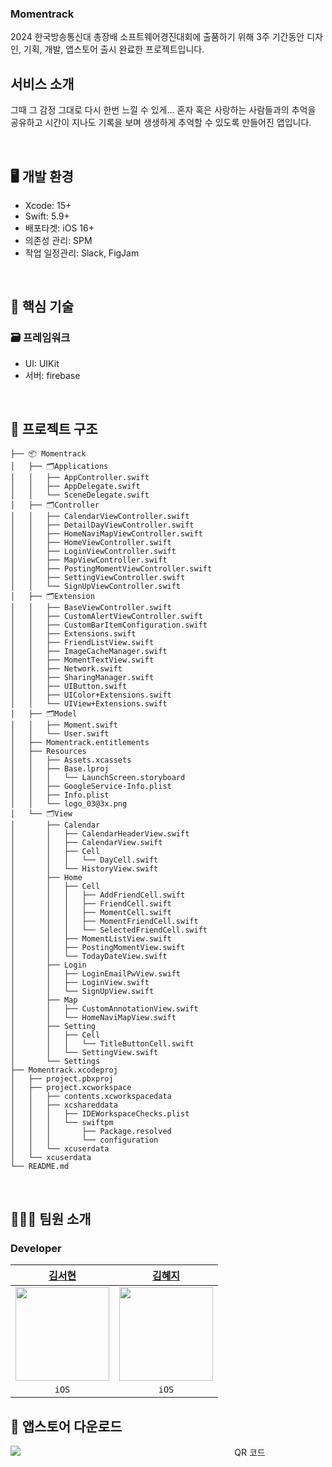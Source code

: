 ### Momentrack

2024 한국방송통신대 총장배 소프트웨어경진대회에 출품하기 위해 3주 기간동안 디자인, 기획, 개발, 앱스토어 출시 완료한 프로젝트입니다.

## 서비스 소개

그때 그 감정 그대로 다시 한번 느낄 수 있게…
혼자 혹은 사랑하는 사람들과의 추억을 공유하고
시간이 지나도 기록을 보며 생생하게 추억할 수 있도록 만들어진 앱입니다.

<br>

## 🖥️ 개발 환경

- Xcode: 15+
- Swift: 5.9+
- 배포타겟: iOS 16+
- 의존성 관리: SPM
- 작업 일정관리: Slack, FigJam

<br>

## 🔑 핵심 기술 

### 🗃️ 프레임워크
- UI: UIKit
- 서버: firebase



<br>

## 🔭 프로젝트 구조
```
├── 📦 Momentrack
│   ├── 🗂️Applications
│   │   ├── AppController.swift
│   │   ├── AppDelegate.swift
│   │   └── SceneDelegate.swift
│   ├── 🗂️Controller
│   │   ├── CalendarViewController.swift
│   │   ├── DetailDayViewController.swift
│   │   ├── HomeNaviMapViewController.swift
│   │   ├── HomeViewController.swift
│   │   ├── LoginViewController.swift
│   │   ├── MapViewController.swift
│   │   ├── PostingMomentViewController.swift
│   │   ├── SettingViewController.swift
│   │   └── SignUpViewController.swift
│   ├── 🗂️Extension
│   │   ├── BaseViewController.swift
│   │   ├── CustomAlertViewController.swift
│   │   ├── CustomBarItemConfiguration.swift
│   │   ├── Extensions.swift
│   │   ├── FriendListView.swift
│   │   ├── ImageCacheManager.swift
│   │   ├── MomentTextView.swift
│   │   ├── Network.swift
│   │   ├── SharingManager.swift
│   │   ├── UIButton.swift
│   │   ├── UIColor+Extensions.swift
│   │   └── UIView+Extensions.swift
│   ├── 🗂️Model
│   │   ├── Moment.swift
│   │   └── User.swift
│   ├── Momentrack.entitlements
│   ├── Resources
│   │   ├── Assets.xcassets
│   │   ├── Base.lproj
│   │   │   └── LaunchScreen.storyboard
│   │   ├── GoogleService-Info.plist
│   │   ├── Info.plist
│   │   └── logo_03@3x.png
│   └── 🗂️View
│       ├── Calendar
│       │   ├── CalendarHeaderView.swift
│       │   ├── CalendarView.swift
│       │   ├── Cell
│       │   │   └── DayCell.swift
│       │   └── HistoryView.swift
│       ├── Home
│       │   ├── Cell
│       │   │   ├── AddFriendCell.swift
│       │   │   ├── FriendCell.swift
│       │   │   ├── MomentCell.swift
│       │   │   ├── MomentFriendCell.swift
│       │   │   └── SelectedFriendCell.swift
│       │   ├── MomentListView.swift
│       │   ├── PostingMomentView.swift
│       │   └── TodayDateView.swift
│       ├── Login
│       │   ├── LoginEmailPwView.swift
│       │   ├── LoginView.swift
│       │   └── SignUpView.swift
│       ├── Map
│       │   ├── CustomAnnotationView.swift
│       │   └── HomeNaviMapView.swift
│       ├── Setting
│       │   ├── Cell
│       │   │   └── TitleButtonCell.swift
│       │   └── SettingView.swift
│       └── Settings
├── Momentrack.xcodeproj
│   ├── project.pbxproj
│   ├── project.xcworkspace
│   │   ├── contents.xcworkspacedata
│   │   ├── xcshareddata
│   │   │   ├── IDEWorkspaceChecks.plist
│   │   │   └── swiftpm
│   │   │       ├── Package.resolved
│   │   │       └── configuration
│   │   └── xcuserdata
│   └── xcuserdata
└── README.md

```

<br>

## 👩🏻‍💻 팀원 소개

### Developer

[김서현](https://playground-coding.tistory.com/)|[김혜지](https://github.com/hyeji-K)|
|:---:|:---:|
|<img src="https://github.com/user-attachments/assets/607cff72-f373-4aed-9e3f-8397daea9de2" width=150>|<img src="https://dummyimage.com/150x150/000/fff&text=momentrack" width=150>|
|`iOS`|`iOS`|

##  앱스토어 다운로드
<div align="center" style="display: block; margin: 0 auto; width: 750px;">
  <img src="https://github.com/user-attachments/assets/87e1037b-bed1-4170-81a9-e6752966323e" alt="QR 코드" style="display: block; margin: 0 auto;">
</div>
